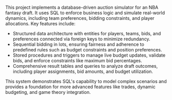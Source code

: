 This project implements a database-driven auction simulator for an NBA fantasy draft. It uses SQL to enforce business logic and simulate real-world dynamics, including team preferences, bidding constraints, and player allocations. Key features include:

* Structured data architecture with entities for players, teams, bids, and preferences connected via foreign keys to minimize redundancy.
* Sequential bidding in lots, ensuring fairness and adherence to predefined rules such as budget constraints and position preferences.
* Stored procedures and triggers to manage live budget updates, validate bids, and enforce constraints like maximum bid percentages.
* Comprehensive result tables and queries to analyze draft outcomes, including player assignments, bid amounts, and budget utilization.
 
This system demonstrates SQL's capability to model complex scenarios and provides a foundation for more advanced features like trades, dynamic budgeting, and game theory integration.
